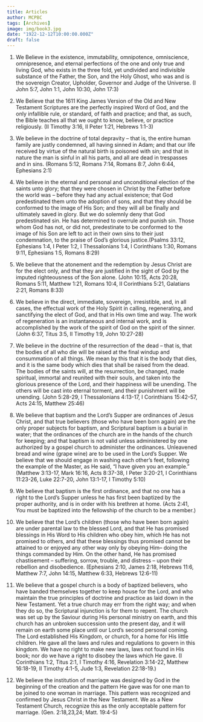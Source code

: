 ```yaml
---
title: Articles
author: MCPBC
tags: [Archives]
image: img/book3.jpg
date: "1922-12-12T10:00:00.000Z"
draft: false
---
```


1. We Believe in the existence, immutability, omnipotence, omniscience,
omnipresence, and eternal perfections of the one and only true and living God,
who exists in the three fold, yet undivided and indivisible substance of the
Father, the Son, and the Holy Ghost, who was and is the sovereign Creator,
Upholder, Governor and Judge of the Universe. (I John 5:7, John 1:1, John 10:30, John 17:3)

2. We Believe that the 1611 King James Version of the Old and New Testament
Scriptures are the perfectly inspired Word of God, and the only infallible rule,
or standard, of faith and practice; and that, as such, the Bible teaches all that
we ought to know, believe, or practice religiously. (II Timothy 3:16, II Peter 1:21, Hebrews 1:1-3)

3. We believe in the doctrine of total depravity – that is, the entire human family
are justly condemned, all having sinned in Adam; and that our life received by
virtue of the natural birth is poisoned with sin; and that in nature the man is
sinful in all his parts, and all are dead in trespasses and in sins. (Romans 5:12, Romans 7:14, Romans 8:7, John 6:44, Ephesians 2:1)

4. We believe in the eternal and personal and unconditional election of the saints
unto glory; that they were chosen in Christ by the Father before the world was
– before they had any actual existence; that God predestinated them unto the
adoption of sons, and that they should be conformed to the image of His Son;
and they will all be finally and ultimately saved in glory. But we do solemnly
deny that God predestinated sin. He has determined to overrule and punish
sin. Those whom God has not, or did not, predestinate to be conformed to the
image of his Son are left to act in their own sins to their just condemnation, to
the praise of God’s glorious justice.(Psalms 33:12, Ephesians 1:4, I Peter 1:2, I Thessalonians 1:4, I Corinthians 1:30, Romans 9:11, Ephesians 1:5, Romans 8:29)

 

5. We believe that the atonement and the redemption by Jesus Christ are for the
elect only, and that they are justified in the sight of God by the imputed
righteousness of the Son alone. (John 10:15, Acts 20:28, Romans 5:11,
Matthew 1:21, Romans 10:4, II Corinthians 5:21, Galatians 2:21, Romans 8:33)

6. We believe in the direct, immediate, sovereign, irresistible, and, in all cases,
the effectual work of the Holy Spirit in calling, regenerating, and sanctifying the
elect of God, and that in His own time and way. The work of regeneration is an
instantaneous and internal work, and is accomplished by the work of the spirit
of God on the spirit of the sinner. (John 6:37, Titus 3:5, II Timothy 1:9, John 10:27-28)

7. We believe in the doctrine of the resurrection of the dead – that is, that the
bodies of all who die will be raised at the final windup and consummation of all
things. We mean by this that it is the body that dies, and it is the same body
which dies that shall be raised from the dead. The bodies of the saints will, at
the resurrection, be changed, made spiritual, immortal and reunited with their
souls, and taken into the glorious presence of the Lord, and their happiness
will be unending. The others will be cast into eternal torment, and their
punishment will be unending. (John 5:28-29, I Thessalonians 4:13-17, I Corinthians 15:42-57, Acts 24:15, Matthew 25:46)

8. We believe that baptism and the Lord’s Supper are ordinances of Jesus Christ,
and that true believers (those who have been born again) are the only proper
subjects for baptism, and Scriptural baptism is a burial in water; that the
ordinances of the church are in the hands of the church for keeping; and that
baptism is not valid unless administered by one authorized by a gospel church
to administer the ordinances. Unleavened bread and wine (grape wine) are to
be used in the Lord’s Supper. We believe that we should engage in washing
each other’s feet, following the example of the Master, as He said, “I have
given you an example.” (Matthew 3:13-17, Mark 16:16, Acts 8:37-38, I Peter 3:20-21, I Corinthians 11:23-26, Luke 22:7-20, John 13:1-17, I Timothy 5:10)

9. We believe that baptism is the first ordinance, and that no one has a right to
the Lord’s Supper unless he has first been baptized by the proper authority,
and is in order with his brethren at home. (Acts 2:41, You must be baptized
into the fellowship of the church to be a member.)

10. We believe that the Lord’s children (those who have been born again) are
under parental law to the blessed Lord, and that He has promised blessings in
His Word to His children who obey him, which He has not promised to others,
and that these blessings thus promised cannot be attained to or enjoyed any
other way only by obeying Him– doing the things commanded by Him. On the
other hand, He has promised chastisement – suffering, sorrow, trouble, and
distress – upon their rebellion and disobedience. (Ephesians 2:10, James 2:18, Hebrews 11:6, Matthew 7:7, John 14:15, Matthew 6:33, Hebrews 12:6-11)

11. We believe that a gospel church is a body of baptized believers, who have
banded themselves together to keep house for the Lord, and who maintain the
true principles of doctrine and practice as laid down in the New Testament. Yet
a true church may err from the right way; and when they do so, the Scriptural
injunction is for them to repent. The church was set up by the Saviour during
His personal ministry on earth, and this church has an unbroken succession
unto the present day, and it will remain on earth some place until our Lord’s
second personal coming. The Lord established His Kingdom, or church, for a
home for His little children. He gave all the laws and rules and regulations to
govern in this kingdom. We have no right to make new laws, laws not found in
His book; nor do we have a right to disobey the laws which He gave. (I Corinthians 1:2, Titus 2:1, I Timothy 4:16, Revelation 3:14-22, Matthew 16:18-19, II Timothy 4:1-5, Jude 1:3, Revelation 22:18-19.)

12. We believe the institution of marriage was designed by God in the beginning of
the creation and the pattern He gave was for one man to be joined to one
woman in marriage. This pattern was recognized and confirmed by Jesus
Christ in the New Testament. We as a New Testament Church, recognize
this as the only acceptable pattern for marriage. (Gen. 2:18,23,24; Matt. 19:4-5)
